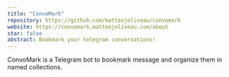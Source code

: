 ```yaml
---
title: "ConvoMark"
repository: https://github.com/matteojoliveau/convomark
website: https://convomark.matteojoliveau.com/about
star: false
abstract: Bookmark your telegram conversations!
---
```


ConvoMark is a Telegram bot to bookmark message and organize them in 
named collections.